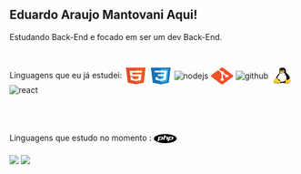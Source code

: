 ##  Eduardo Araujo Mantovani Aqui!

<p> Estudando Back-End e focado em ser um dev Back-End. </p>
  <div align ="left"  valign="top"><br>
    <p> Linguagens que eu já estudei:
 
  <img align="center" alt="HTML" height="30" width="40" src="https://raw.githubusercontent.com/devicons/devicon/master/icons/html5/html5-original.svg">
  <img align="center" alt="CSS" height="30" width="40" src="https://raw.githubusercontent.com/devicons/devicon/master/icons/css3/css3-original.svg">
  <img align="center" alt="nodejs" height="30" width="40" src="https://cdn.worldvectorlogo.com/logos/nodejs-icon.svg">
 
  <img align="center" alt="git" height="30" width="40" src="https://raw.githubusercontent.com/devicons/devicon/master/icons/git/git-original.svg">
  <img align="center" alt="github" height="35" width="35" src="https://cdn.jsdelivr.net/gh/devicons/devicon/icons/github/github-original-wordmark.svg">
  <img align="center" alt="linux" height="30" width="40" src="https://raw.githubusercontent.com/devicons/devicon/master/icons/linux/linux-original.svg">
  <img align="center" alt="react" height="30" width="40" src="https://cdn.jsdelivr.net/gh/devicons/devicon/icons/react/react-original.svg">
</div><br>
 <div align ="left"  valign="top"><br>
    <p> Linguagens que estudo no momento :
 
  <img align="center" alt="Python" height="30" width="40" src="https://github.com/devicons/devicon/blob/master/icons/php/php-plain.svg">
  
</div>
      
      
      
<div>
   <img  height="180em" src="https://github-readme-stats.vercel.app/api/top-langs/?username=dudumanto&layout=compact&langs_count=16&theme=great-gatsby"/>
  <img  height="180em" src="https://github-readme-stats.vercel.app/api?username=dudumanto&show_icons=true&theme=great-gatsby&include_all_commits=true&count_private=true"/>
</div>
<br>
  


